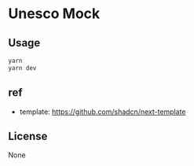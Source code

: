 # Unesco Mock

## Usage

```bash
yarn
yarn dev
```

## ref

- template: https://github.com/shadcn/next-template

## License

None
